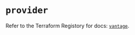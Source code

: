 # `provider`

Refer to the Terraform Registory for docs: [`vantage`](https://registry.terraform.io/providers/vantage-sh/vantage/0.1.4/docs).
